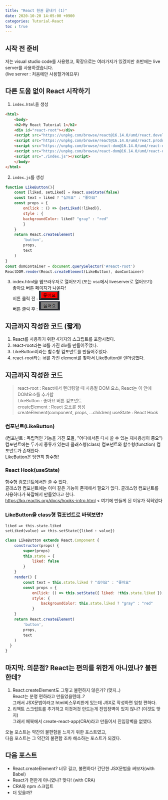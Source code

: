 ```yaml
---
title: "React 한권 끝내기 (1)"
date: 2020-10-20 14:05:00 +0900
categories: Tutorial-React
toc : true
---
```


## 시작 전 준비

저는 visual studio code를 사용했고, 확장으로는 여러가지가 있겠지만 초반에는 live server를 사용하겠습니다.  
(live server : 처음에만 사용할거에요우)

## 다른 도움 없이 React 시작하기

1. ```index.html```을 생성  

```html  
<html>
    <body>
    <h2>My React Tutorial 1</h2>
    <div id="react-root"></div>
    <script src="https://unpkg.com/browse/react@16.14.0/umd/react.development.js"></script>
    <script src="https://unpkg.com/browse/react@16.14.0/umd/react.production.min.js"></script>
    <script src="https://unpkg.com/browse/react-dom@16.14.0/umd/react-dom.development.js"></script>
    <script src="https://unpkg.com/browse/react-dom@16.14.0/umd/react-dom.production.min.js"></script>
    <script src="./index.js"></script>
    </body>
</html>
```

2. ```index.js```를 생성

```js
function LikeButton(){
    const [liked, setLiked] = React.useState(false)
    const text = liked ? "싫어요" : "좋아요"
    const props = {
        onClick : () => {setLiked(!liked)},
        style : {  
        backgroundColor: liked? "gray" : "red"
        }
    }
    return React.createElement(
        'button',
        props,
        text
    )
}
const domContainer = document.querySelector('#react-root')
ReactDOM.render(React.createElement(LikeButton), domContainer)
```

3. index.html을 웹브라우저로 열어보기 (또는 vsc에서 liveserver로 열어보기)  
좋아요 버튼 페이지가 나온다!  
버튼 클릭 전 : ![클릭전](/assets/images/ReactTutorial/day1/좋아요클릭전.PNG)  
버튼 클릭 후 : ![클릭후](/assets/images/ReactTutorial/day1/좋아요클릭후.PNG)

## 지금까지 작성한 코드 (짧게)

1. React를 사용하기 위한 4가지의 스크립트를 포함시켰다.
2. react-root라는 id를 가진 div를 만들어주었다.
3. LikeButton이라는 함수형 컴포넌트를 만들어주었다.
4. react-root라는 id를 가진 element를 찾아서 LikeButton을 렌더링했다.

## 지금까지 작성한 코드

> react-root : React에서 렌더링할 때 사용될 DOM 요소, React는 이 안에 DOM요소를 추가함  
> LikeButton : 좋아요 버튼 컴포넌트  
> createElement : React 요소를 생성  
> createElement(component, props, ...children)
> useState : React Hook

### 컴포넌트(LikeButton)

(컴포넌트 : 독립적인 기능을 가진 모듈, "어디에서든 다시 쓸 수 있는 재사용성이 중요")  
컴포넌트에는 두가지 종류가 있는데 클래스형(class) 컴포넌트와 함수형(function) 컴포넌트가 존재한다.  
LikeButton은 당연히 함수형!  

### React Hook(useState)

함수형 컴포넌트에서만 쓸 수 있다.  
클래스형 컴포넌트에는 이미 같은 기능이 존재해서 필요가 없다.
클래스형 컴포넌트를 사용하다가 복잡해서 만들었다고 한다.  
https://ko.reactjs.org/docs/hooks-intro.html < 여기에 만들게 된 이유가 적혀있다

### LikeButton을 class형 컴포넌트로 바꿔보면?

```
liked => this.state.liked
setLiked(value) => this.setState({liked : value})
```

```js
class LikeButton extends React.Component {
    constructor(props) {
        super(props)
        this.state = {
            liked: false
        }
    }
    render() {
        const text = this.state.liked ? "싫어요" : "좋아요"
        const props = {
            onClick: () => this.setState({ liked: !this.state.liked }),
            style: {
                backgroundColor: this.state.liked ? "gray" : "red"
            }
    }
    return React.createElement(
        'button',
        props,
        text
    )
  }
}
```

## 마지막. 의문점? React는 편의를 위한게 아니였나? 불편한데?
1. React.createElement도 그렇고 불편하지 않은가? (맞지..)  
React는 분명 편하라고 만들었을텐데..?  
그래서 JSX문법이라고 html비스무리한게 있는데 JSX로 작성하면 엄청 편하다.  
2. 리액트 스크립트를 추가하고 이것저것 만드는게 진입장벽이 있지 않나? (이것도 맞지)  
그래서 페북에서 create-react-app(CRA)라고 만들어서 진입장벽을 없앴다.

오늘 포스트는 약간의 불편함을 느끼기 위한 포스트였고,  
다음 포스트는 그 약간의 불편함 조차 해소하는 포스트가 되겠다.

## 다음 포스트

+ React.createElement? 너무 길고, 불편하다! 간단한 JSX문법을 써보자(with Babel)
+ React가 편한게 아니였나? 맞다! (with CRA)
+ CRA와 npm 스크립트
+ 더 있을까?